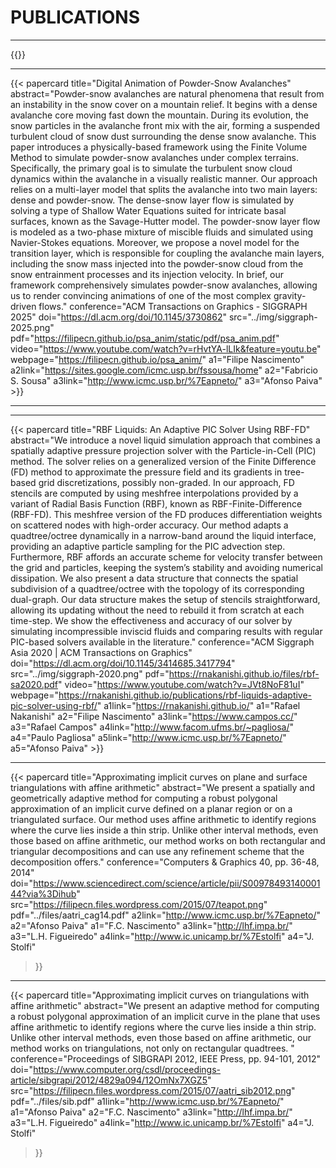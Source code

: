 # PUBLICATIONS
---
{{<disclaimer text="This site contains PDF files of articles that are covered by copyright. You may browse the articles at your convenience in the same spirit as you may read a journal or conference proceedings in a public library. Retrieving, copying, distributing these files, entirely or in parts, may violate copyright protection laws." >}}

---
{{< papercard  title="Digital Animation of Powder-Snow Avalanches" 
abstract="Powder-snow avalanches are natural phenomena that result from an instability in the snow cover on a mountain relief. It begins with a dense avalanche core moving fast down the mountain. During its evolution, the snow particles in the avalanche front mix with the air, forming a suspended turbulent cloud of snow dust surrounding the dense snow avalanche. This paper introduces a physically-based framework using the Finite Volume Method to simulate powder-snow avalanches under complex terrains. Specifically, the primary goal is to simulate the turbulent snow cloud dynamics within the avalanche in a visually realistic manner. Our approach relies on a multi-layer model that splits the avalanche into two main layers: dense and powder-snow. The dense-snow layer flow is simulated by solving a type of Shallow Water Equations suited for intricate basal surfaces, known as the Savage-Hutter model. The powder-snow layer flow is modeled as a two-phase mixture of miscible fluids and simulated using Navier-Stokes equations. Moreover, we propose a novel model for the transition layer, which is responsible for coupling the avalanche main layers, including the snow mass injected into the powder-snow cloud from the snow entrainment processes and its injection velocity. In brief, our framework comprehensively simulates powder-snow avalanches, allowing us to render convincing animations of one of the most complex gravity-driven flows." 
conference="ACM Transactions on Graphics - SIGGRAPH 2025" 
doi="https://dl.acm.org/doi/10.1145/3730862"
src="../img/siggraph-2025.png" 
pdf="https://filipecn.github.io/psa_anim/static/pdf/psa_anim.pdf" 
video="https://www.youtube.com/watch?v=rHvtYA-lLIk&feature=youtu.be" 
webpage="https://filipecn.github.io/psa_anim/" 
a1="Filipe Nascimento" 
a2link="https://sites.google.com/icmc.usp.br/fssousa/home" a2="Fabricio S. Sousa"
a3link="http://www.icmc.usp.br/%7Eapneto/" a3="Afonso Paiva" >}}

---


---
{{< papercard  title="RBF Liquids: An Adaptive PIC Solver Using RBF-FD" 
abstract="We introduce a novel liquid simulation approach that combines a spatially adaptive pressure projection solver with the Particle-in-Cell (PIC) method. The solver relies on a generalized version of the Finite Difference (FD) method to approximate the pressure field and its gradients in tree-based grid discretizations, possibly non-graded. In our approach, FD stencils are computed by using meshfree interpolations provided by a variant of Radial Basis Function (RBF), known as RBF-Finite-Difference (RBF-FD). This meshfree version of the FD produces differentiation weights on scattered nodes with high-order accuracy. Our method adapts a quadtree/octree dynamically in a narrow-band around the liquid interface, providing an adaptive particle sampling for the PIC advection step. Furthermore, RBF affords an accurate scheme for velocity transfer between the grid and particles, keeping the system’s stability and avoiding numerical dissipation. We also present a data structure that connects the spatial subdivision of a quadtree/octree with the topology of its corresponding dual-graph. Our data structure makes the setup of stencils straightforward, allowing its updating without the need to rebuild it from scratch at each time-step. We show the effectiveness and accuracy of our solver by simulating incompressible inviscid fluids and comparing results with regular PIC-based solvers available in the literature." 
conference="ACM Siggraph Asia 2020 | ACM Transactions on Graphics" 
doi="https://dl.acm.org/doi/10.1145/3414685.3417794"
src="../img/siggraph-2020.png" 
pdf="https://rnakanishi.github.io/files/rbf-sa2020.pdf" 
video="https://www.youtube.com/watch?v=JVt8NoF81uI" 
webpage="https://rnakanishi.github.io/publications/rbf-liquids-adaptive-pic-solver-using-rbf/" 
a1link="https://rnakanishi.github.io/" a1="Rafael Nakanishi" 
a2="Filipe Nascimento" 
a3link="https://www.campos.cc/" a3="Rafael Campos"
a4link="http://www.facom.ufms.br/~pagliosa/" a4="Paulo Pagliosa"
a5link="http://www.icmc.usp.br/%7Eapneto/" a5="Afonso Paiva" >}}

---

{{< papercard  title="Approximating implicit curves on plane and surface triangulations with affine arithmetic" 
abstract="We present a spatially and geometrically adaptive method for computing a robust polygonal approximation of an implicit curve defined on a planar region or on a triangulated surface. Our method uses affine arithmetic to identify regions where the curve lies inside a thin strip. Unlike other interval methods, even those based on affine arithmetic, our method works on both rectangular and triangular decompositions and can use any refinement scheme that the decomposition offers." 
conference="Computers & Graphics 40, pp. 36-48, 2014" 
doi="https://www.sciencedirect.com/science/article/pii/S0097849314000144?via%3Dihub"
src="https://filipecn.files.wordpress.com/2015/07/teapot.png" 
pdf="../files/aatri_cag14.pdf" 
a2link="http://www.icmc.usp.br/%7Eapneto/" a2="Afonso Paiva"
a1="F.C. Nascimento" 
a3link="http://lhf.impa.br/" a3="L.H. Figueiredo"
a4link="http://www.ic.unicamp.br/%7Estolfi" a4="J. Stolfi"
 >}}
 
---

 {{< papercard  title="Approximating implicit curves on triangulations with affine arithmetic" 
abstract="We present an adaptive method for computing a robust polygonal approximation of an implicit curve in the plane that uses affine arithmetic to identify regions where the curve lies inside a thin strip. Unlike other interval methods, even those based on affine arithmetic, our method works on triangulations, not only on rectangular quadtrees. " 
conference="Proceedings of SIBGRAPI 2012, IEEE Press, pp. 94-101, 2012" 
doi="https://www.computer.org/csdl/proceedings-article/sibgrapi/2012/4829a094/12OmNx7XGZ5"
src="https://filipecn.files.wordpress.com/2015/07/aatri_sib2012.png" 
pdf="../files/sib.pdf" 
a1link="http://www.icmc.usp.br/%7Eapneto/" a1="Afonso Paiva"
a2="F.C. Nascimento" 
a3link="http://lhf.impa.br/" a3="L.H. Figueiredo"
a4link="http://www.ic.unicamp.br/%7Estolfi" a4="J. Stolfi"
 >}}

